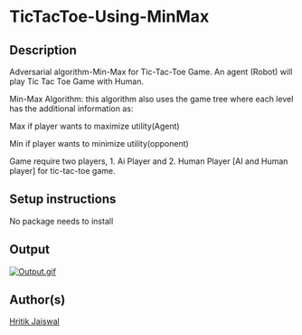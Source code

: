 # TicTacToe-Using-MinMax

## Description

Adversarial algorithm-Min-Max for Tic-Tac-Toe Game.
An agent (Robot) will play Tic Tac Toe Game with Human. 

Min-Max Algorithm: this algorithm also uses the game tree where each level has the additional information as:

Max if player wants to maximize utility(Agent)

Min if player wants to minimize utility(opponent)

Game require two players, 1. Ai Player and 2. Human Player [AI and Human player] for tic-tac-toe game.

## Setup instructions

No package needs to install 

## Output

[![Output.gif](https://i.postimg.cc/P5rdkT4z/Output.gif)](https://postimg.cc/ZCgG8kXC)

## Author(s)

[Hritik Jaiswal](https://github.com/hritik5102) 

